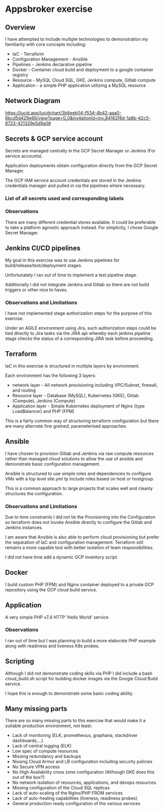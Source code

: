 # Appsbroker exercise

## Overview

I have attempted to include multiple technologies to demonstration my familiarity with core concepts including:
* IaC - Terraform
* Configuration Management - Ansible
* Pipelines - Jenkins declarative pipeline
* Docker - Container cloud build and deployment to a google container registry
* Resource - MySQL Cloud SQL, GKE, Jenkins compute, Gitlab compute
* Application - a simple PHP application utilizing a MySQL resource

## Network Diagram

https://lucid.app/lucidchart/3b8eeb04-f534-4b42-aaa0-6bcd5d429e66/view?page=0_0&invitationId=inv_84162f8d-1a8b-42c5-8723-421329e5d9a0#

## Secrets & GCP service account

Secrets are managed centrally in the GCP Secret Manager or Jenkins (For service accounts).

Application deployments obtain configuration directly from the GCP Secret Manager.

The GCP IAM service account credentials are stored in the Jenkins credentials manager and pulled in via the pipelines where necessary.

### List of all secrets used and corresponding labels

### Observations

There are many different credential stores available. It could be preferable to take a platform agnostic approach instead. For simplicity, I chose Google Secret Manager.

## Jenkins CI/CD pipelines

My goal in this exercise was to use Jenkins pipelines for build/release/test/deployment stages.

Unfortunately I ran out of time to implement a test pipeline stage.

Additionally I did not integrate Jenkins and Gitlab so there are not build triggers or other nice to haves.

### Observations and Limitations

I have not implemented stage authorization steps for the purpose of this exercise.

Under an AGILE environment using Jira, such authorization steps could be tied directly to Jira tasks via the JIRA api whereby each jenkins pipeline stage checks the status of a corresponding JIRA task before proceeding.

## Terraform

IaC in this exercise is structured in multiple layers by environment.

Each environment has the following 3 layers:
* network layer - All network provisioning including VPC/Subnet, firewall, and routing
* Resource layer - Database (MySQL), Kubernetes (GKE), Gitlab (Compute), Jenkins (Compute)
* Application layer - Simple Kubernetes deployment of Nginx (type LoadBalancer) and PHP (FPM)

This is a fairly common way of structuring terraform configuration but there are many alternate fine grained, parameterised approaches.

## Ansible

I have chosen to provision Gitlab and Jenkins via raw compute resources rather than managed cloud solutions to allow the use of ansible and demonstrate basic configuration management.

Ansible is structured to use simple roles and dependencies to configure VMs with a top level site.yml tp include roles based on host or hostgroup.

This is a common approach to large projects that scales well and cleanly structures the configuration.

### Observations and Limitations

Due to time constraints I did not tie the Provisioning into the Configuration so terraform does not invoke Ansible directly to configure the Gitlab and Jenkins instances.

I am aware that Ansible is also able to perform cloud provisioning but prefer the separation of IaC and configuration management. Terraform still remains a more capable tool with better isolation of team responsibilities.

I did not have time add a dynamic GCP inventory script.

## Docker

I build custom PHP (FPM) and Nginx container deployed to a private GCP repository using the GCP cloud build service.

## Application

A very simple PHP v7.4 HTTP 'Hello World' service

### Observations

I ran out of time but I was planning to build a more elaborate PHP example along with readiness and liveness K8s probes.

## Scripting

Although I did not demonstrate coding skills via PHP I did include a bash cloud_build.sh script for building docker images via the Google Cloud Build service.

I hope this is enough to demonstrate some basic coding ability.

## Many missing parts

There are so many missing parts to this exercise that would make it a suitable production environment, not least:

* Lack of monitoring (ELK, prometheous, graphana, stackdriver dashboards,...)
* Lack of central logging (ELK)
* Low spec of compute resources
* Missing redundancy and backups
* Nissing Cloud Armor and LB configuration including security policies
* No Secure VPN access
* No High Availability cross zone configuration (Although GKE does this out of the box?)
* No network isolation of resources, applications, and devops resources.
* Missing configuration of the Cloud SQL replicas
* Lack of auto-scaling of the Nginx/PHP FROM services
* Lack of auto-healing capabilities (liveness, readiness probes)
* General production ready configuration of the various services


